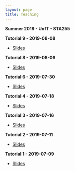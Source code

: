 ```yaml
---
layout: page
title: Teaching
---
```


**Summer 2019 - UofT - STA255**

**Tutorial 9 - 2019-08-08**
- <a href="https://daveveitch.github.io/teaching/2019S-STA255/Tutorial9.pdf">Slides</a>

**Tutorial 8 - 2019-08-06**
- <a href="https://daveveitch.github.io/teaching/2019S-STA255/Tutorial8.pdf">Slides</a>

**Tutorial 6 - 2019-07-30**
- <a href="https://daveveitch.github.io/teaching/2019S-STA255/Tutorial6.pdf">Slides</a>

**Tutorial 4 - 2019-07-18**
- <a href="https://daveveitch.github.io/teaching/2019S-STA255/Tutorial4.pdf">Slides</a>

**Tutorial 3 - 2019-07-16**
- <a href="https://daveveitch.github.io/teaching/2019S-STA255/Tutorial3.pdf">Slides</a>

**Tutorial 2 - 2019-07-11**
- <a href="https://daveveitch.github.io/teaching/2019S-STA255/Tutorial2.pdf">Slides</a>

**Tutorial 1 - 2019-07-09**
- <a href="https://daveveitch.github.io/teaching/2019S-STA255/Tutorial1.pdf">Slides</a>
